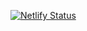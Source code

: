 [![Netlify Status](https://api.netlify.com/api/v1/badges/c1bce32e-7f81-486f-ad1e-d5b9abb715bf/deploy-status)](https://app.netlify.com/sites/suspicious-shaw-261388/deploys)